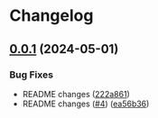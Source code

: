 # Changelog

## [0.0.1](https://github.com/tijmenstor/github-action/compare/v0.0.0...v0.0.1) (2024-05-01)


### Bug Fixes

* README changes ([222a861](https://github.com/tijmenstor/github-action/commit/222a8615336788d6a353cb67bd153f19a72e1987))
* README changes ([#4](https://github.com/tijmenstor/github-action/issues/4)) ([ea56b36](https://github.com/tijmenstor/github-action/commit/ea56b36e09b05726573419cfc18b7389b0fcadd5))
